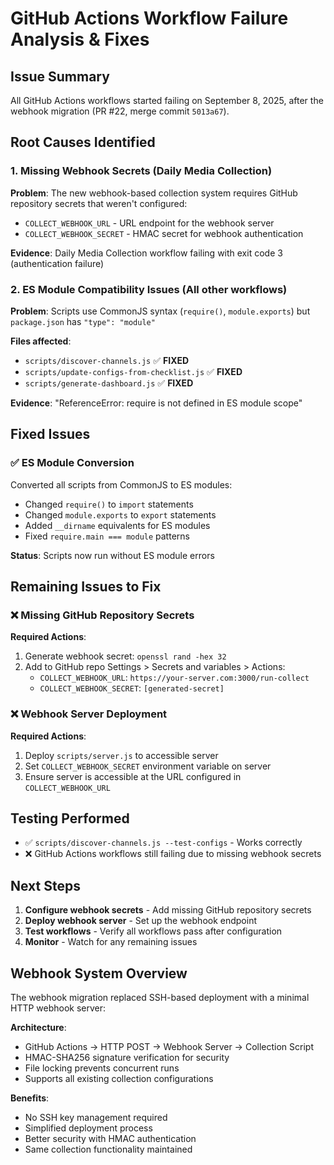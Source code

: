 # GitHub Actions Workflow Failure Analysis & Fixes

## Issue Summary
All GitHub Actions workflows started failing on September 8, 2025, after the webhook migration (PR #22, merge commit `5013a67`).

## Root Causes Identified

### 1. Missing Webhook Secrets (Daily Media Collection)
**Problem**: The new webhook-based collection system requires GitHub repository secrets that weren't configured:
- `COLLECT_WEBHOOK_URL` - URL endpoint for the webhook server
- `COLLECT_WEBHOOK_SECRET` - HMAC secret for webhook authentication

**Evidence**: Daily Media Collection workflow failing with exit code 3 (authentication failure)

### 2. ES Module Compatibility Issues (All other workflows) 
**Problem**: Scripts use CommonJS syntax (`require()`, `module.exports`) but `package.json` has `"type": "module"`

**Files affected**:
- `scripts/discover-channels.js` ✅ **FIXED**
- `scripts/update-configs-from-checklist.js` ✅ **FIXED**
- `scripts/generate-dashboard.js` ✅ **FIXED**

**Evidence**: "ReferenceError: require is not defined in ES module scope"

## Fixed Issues

### ✅ ES Module Conversion
Converted all scripts from CommonJS to ES modules:
- Changed `require()` to `import` statements
- Changed `module.exports` to `export` statements  
- Added `__dirname` equivalents for ES modules
- Fixed `require.main === module` patterns

**Status**: Scripts now run without ES module errors

## Remaining Issues to Fix

### ❌ Missing GitHub Repository Secrets
**Required Actions**:
1. Generate webhook secret: `openssl rand -hex 32`
2. Add to GitHub repo Settings > Secrets and variables > Actions:
   - `COLLECT_WEBHOOK_URL`: `https://your-server.com:3000/run-collect`
   - `COLLECT_WEBHOOK_SECRET`: `[generated-secret]`

### ❌ Webhook Server Deployment
**Required Actions**:
1. Deploy `scripts/server.js` to accessible server
2. Set `COLLECT_WEBHOOK_SECRET` environment variable on server
3. Ensure server is accessible at the URL configured in `COLLECT_WEBHOOK_URL`

## Testing Performed

- ✅ `scripts/discover-channels.js --test-configs` - Works correctly
- ❌ GitHub Actions workflows still failing due to missing webhook secrets

## Next Steps

1. **Configure webhook secrets** - Add missing GitHub repository secrets
2. **Deploy webhook server** - Set up the webhook endpoint
3. **Test workflows** - Verify all workflows pass after configuration
4. **Monitor** - Watch for any remaining issues

## Webhook System Overview

The webhook migration replaced SSH-based deployment with a minimal HTTP webhook server:

**Architecture**:
- GitHub Actions → HTTP POST → Webhook Server → Collection Script
- HMAC-SHA256 signature verification for security
- File locking prevents concurrent runs
- Supports all existing collection configurations

**Benefits**:
- No SSH key management required
- Simplified deployment process
- Better security with HMAC authentication
- Same collection functionality maintained